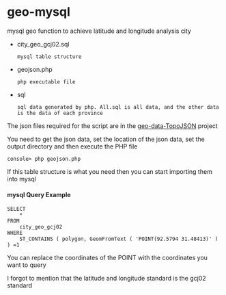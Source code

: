 # geo-mysql
mysql geo function to achieve latitude and longitude analysis city

- city_geo_gcj02.sql 

    `mysql table structure`

- geojson.php 

    `php executable file`

- sql 

    `sql data generated by php. All.sql is all data, and the other data is the data of each province`

The json files required for the script are in the [geo-data-TopoJSON](https://github.com/chaiyuan-oss/geo-data-TopoJSON) project


You need to get the json data, set the location of the json data, set the output directory and then execute the PHP file

`console> php geojson.php`

If this table structure is what you need then you can start importing them into mysql


#### mysql Query Example

```
SELECT
	* 
FROM
	city_geo_gcj02 
WHERE
	ST_CONTAINS ( polygon, GeomFromText ( 'POINT(92.5794 31.48413)' ) ) =1
```
You can replace the coordinates of the POINT with the coordinates you want to query

I forgot to mention that the latitude and longitude standard is the gcj02 standard
